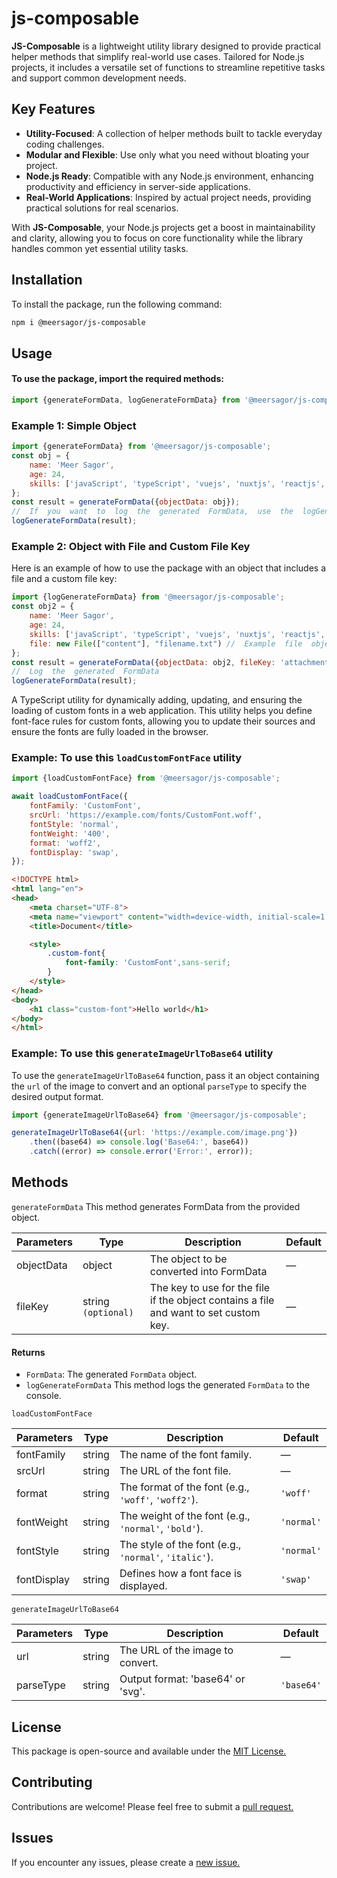 # js-composable

**JS-Composable** is a lightweight utility library designed to provide practical helper methods that simplify real-world
use cases. Tailored for Node.js projects, it includes a versatile set of functions to streamline repetitive tasks and
support common development needs.

## Key Features

- **Utility-Focused**: A collection of helper methods built to tackle everyday coding challenges.
- **Modular and Flexible**: Use only what you need without bloating your project.
- **Node.js Ready**: Compatible with any Node.js environment, enhancing productivity and efficiency in server-side
  applications.
- **Real-World Applications**: Inspired by actual project needs, providing practical solutions for real scenarios.

With **JS-Composable**, your Node.js projects get a boost in maintainability and clarity, allowing you to focus on core
functionality while the library handles common yet essential utility tasks.

## Installation

To install the package, run the following command:

```bash
npm i @meersagor/js-composable
```

## Usage

#### To use the package, import the required methods:

```javascript
import {generateFormData, logGenerateFormData} from '@meersagor/js-composable';
```

### Example 1: Simple Object

```javascript
import {generateFormData} from '@meersagor/js-composable';
const obj = {
    name: 'Meer Sagor',
    age: 24,
    skills: ['javaScript', 'typeScript', 'vuejs', 'nuxtjs', 'reactjs', 'nextjs']
};
const result = generateFormData({objectData: obj});
//  If  you  want  to  log  the  generated  FormData,  use  the  logGenerateFormData  method
logGenerateFormData(result);
```

### Example  2:  Object  with  File  and  Custom  File  Key

Here is an example of how to use the package with an object that includes a file and a custom file key:

```javascript
import {logGenerateFormData} from '@meersagor/js-composable';
const obj2 = {
    name: 'Meer Sagor',
    age: 24,
    skills: ['javaScript', 'typeScript', 'vuejs', 'nuxtjs', 'reactjs', 'nextjs'],
    file: new File(["content"], "filename.txt") //  Example  file  object
};
const result = generateFormData({objectData: obj2, fileKey: 'attachment'});
//  Log  the  generated  FormData
logGenerateFormData(result);
```

A TypeScript utility for dynamically adding, updating, and ensuring the loading of custom fonts in a web application.
This utility helps you define font-face rules for custom fonts, allowing you to update their sources and ensure the
fonts are fully loaded in the browser.

### Example: To use this `loadCustomFontFace` utility

```javascript
import {loadCustomFontFace} from '@meersagor/js-composable';

await loadCustomFontFace({
    fontFamily: 'CustomFont',
    srcUrl: 'https://example.com/fonts/CustomFont.woff',
    fontStyle: 'normal',
    fontWeight: '400',
    format: 'woff2',
    fontDisplay: 'swap',
});
```
```html
<!DOCTYPE html>
<html lang="en">
<head>
    <meta charset="UTF-8">
    <meta name="viewport" content="width=device-width, initial-scale=1.0">
    <title>Document</title>

    <style>
        .custom-font{
            font-family: 'CustomFont',sans-serif;
        }
    </style>
</head>
<body>
    <h1 class="custom-font">Hello world</h1>
</body>
</html>
```

### Example: To use this `generateImageUrlToBase64` utility
To use the `generateImageUrlToBase64` function, pass it an object containing the `url` of the image to convert and an
optional `parseType` to specify the desired output format.

```javascript
import {generateImageUrlToBase64} from '@meersagor/js-composable';

generateImageUrlToBase64({url: 'https://example.com/image.png'})
    .then((base64) => console.log('Base64:', base64))
    .catch((error) => console.error('Error:', error));
  ```

## Methods

`generateFormData`
This method generates FormData from the provided object.

| Parameters | Type                | Description                                                                           | Default |
|------------|---------------------|---------------------------------------------------------------------------------------|---------|
| objectData | object              | The object to be converted into FormData	                                             | —       |
| fileKey    | string `(optional)` | The key to use for the file if the object contains a file and want to set custom key. | —       |


#### Returns

- `FormData`:  The generated  `FormData`  object.
- `logGenerateFormData` This method logs the generated  `FormData`  to the console.

`loadCustomFontFace`

| Parameters  | Type   | Description                                           | Default    |
  |-------------|--------|-------------------------------------------------------|------------|
| fontFamily  | string | The name of the font family.                          | —          |
| srcUrl      | string | The URL of the font file.                             | —          |
| format      | string | The format of the font (e.g., `'woff'`, `'woff2'`).   | `'woff'`   |
| fontWeight  | string | The weight of the font (e.g., `'normal'`, `'bold'`).  | `'normal'` |
| fontStyle   | string | The style of the font (e.g., `'normal'`, `'italic'`). | `'normal'` |
| fontDisplay | string | Defines how a font face is displayed.                 | `'swap'`   |


`generateImageUrlToBase64`

| Parameters | Type   | Description                       | Default    |
|------------|--------|-----------------------------------|------------|
| url        | string | The URL of the image to convert.	 | —          |
| parseType  | string | Output format: 'base64' or 'svg'. | `'base64'` |



## License

This package is open-source and available under
the  [MIT  License.](https://github.com/meer-sagor/js-composable/blob/master/LICENSE)

## Contributing

Contributions are welcome!  Please feel free to submit
a  [pull  request.](https://github.com/meer-sagor/js-composable/pulls)

## Issues

If you encounter any issues, please create a  [new  issue.](https://github.com/meer-sagor/js-composable/issues)